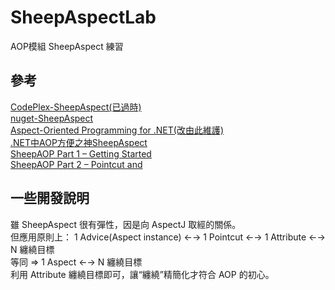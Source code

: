 # SheepAspectLab
AOP模組 SheepAspect 練習

## 參考
[CodePlex-SheepAspect(已過時)](https://sheepaspect.codeplex.com/)  
[nuget-SheepAspect](https://www.nuget.org/packages/SheepAspect)  
[Aspect-Oriented Programming for .NET(改由此維護)](https://github.com/erhan0/aop)  
[.NET中AOP方便之神SheepAspect](http://www.itread01.com/articles/1476766551.html)  
[SheepAOP Part 1 – Getting Started](https://hendryluk.wordpress.com/2011/05/08/sheepaop-part-1-getting-started/)  
[SheepAOP Part 2 – Pointcut and ](https://hendryluk.wordpress.com/2011/05/09/sheepaop-part-2-pointcut-and-saql-basics/)  

## 一些開發說明
雖 SheepAspect 很有彈性，因是向 AspectJ 取經的關係。   
但應用原則上： 1 Advice(Aspect instance) ←→ 1 Pointcut ←→ 1 Attribute ←→ N 纏繞目標   
等同 => 1 Aspect ←→ N 纏繞目標   
利用 Attribute 纏繞目標即可，讓“纏繞”精簡化才符合 AOP 的初心。   
